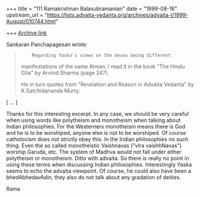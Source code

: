 +++
title = "111 Ramakrishnan Balasubramanian"
date = "1999-08-16"
upstream_url = "https://lists.advaita-vedanta.org/archives/advaita-l/1999-August/010744.html"

+++
[Archive link](https://lists.advaita-vedanta.org/archives/advaita-l/1999-August/010744.html)

Sankaran Panchapagesan <panchap at icsl.ucla.edu> wrote:

>         Regarding Yaska's views on the devas being different
> manifestations of the same Atman, I read it in the book "The Hindu
Gita"
> by Arvind Sharma (page 247).
>
> He in turn quotes from "Revelation and Reason in Advaita Vedanta" by
> K.Satchidananda Murty.

[ ... ]

Thanks for this interesting excerpt. In any case, we should be very
careful when using words like polytheism and monotheism when talking
about Indian philosophies. For the Westerners monotheism means there
is God and he is to be worshiped, anyone else is not to be worshiped.
Of course catholocism does not strictly obey this. In the Indian
philosophies no such thing. Even the so called monotheistic Vaishnavas
("vIra vaishhNavas") worship Garuda, etc. The system of Madhva would
not fall under either polytheism or monotheism. Ditto with advaita. So
there is really no point in using these terms when discussing Indian
philosophies. Interestingly Yaska seems to echo the advaita viewpoint.
Of course, he could also have been a bhedAbhedavAdin, they also do not
talk about any gradation of deities.

Rama

